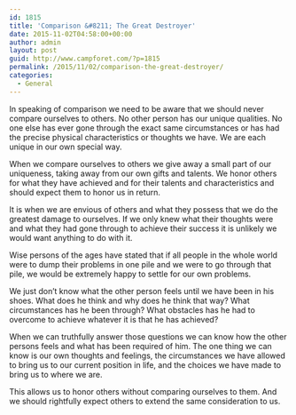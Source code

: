 ```yaml
---
id: 1815
title: 'Comparison &#8211; The Great Destroyer'
date: 2015-11-02T04:58:00+00:00
author: admin
layout: post
guid: http://www.campforet.com/?p=1815
permalink: /2015/11/02/comparison-the-great-destroyer/
categories:
  - General
---
```

In speaking of comparison we need to be aware that we should never compare ourselves to others. No other person has our unique qualities. No one else has ever gone through the exact same circumstances or has had the precise physical characteristics or thoughts we have. We are each unique in our own special way.

When we compare ourselves to others we give away a small part of our uniqueness, taking away from our own gifts and talents. We honor others for what they have achieved and for their talents and characteristics and should expect them to honor us in return.

It is when we are envious of others and what they possess that we do the greatest damage to ourselves. If we only knew what their thoughts were and what they had gone through to achieve their success it is unlikely we would want anything to do with it.

Wise persons of the ages have stated that if all people in the whole world were to dump their problems in one pile and we were to go through that pile, we would be extremely happy to settle for our own problems.

We just don&#8217;t know what the other person feels until we have been in his shoes. What does he think and why does he think that way? What circumstances has he been through? What obstacles has he had to overcome to achieve whatever it is that he has achieved?

When we can truthfully answer those questions we can know how the other persons feels and what has been required of him. The one thing we can know is our own thoughts and feelings, the circumstances we have allowed to bring us to our current position in life, and the choices we have made to bring us to where we are.

This allows us to honor others without comparing ourselves to them. And we should rightfully expect others to extend the same consideration to us.